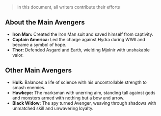 > In this document, all writers contribute their efforts

## About the Main Avengers
- **Iron Man:** Created the Iron Man suit and saved himself from captivity.
- **Captain America:** Led the charge against Hydra during WWII and became a symbol of hope.
- **Thor:** Defended Asgard and Earth, wielding Mjolnir with unshakable valor.

## Other Main Avengers
- **Hulk:** Balanced a life of science with his uncontrollable strength to smash enemies.
- **Hawkeye:** The marksman with unerring aim, standing tall against gods and monsters armed with nothing but a bow and arrow.
- **Black Widow:** The spy turned Avenger, weaving through shadows with unmatched skill and unwavering loyalty.